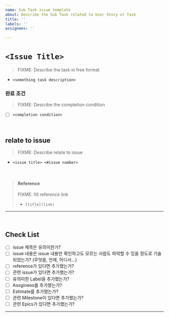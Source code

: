 ```yaml
---
name: Sub Task issue template
about: Describe the Sub Task related to User Story or Task
title: ''
labels: ''
assignees: ''

---
```


# `<Issue Title>`

> FIXME: Describe the task in free format
* `<something task description>`

### 완료 조건
> FIXME: Describe the completion condition
- [ ] `<completion condition>`

<br> 

## relate to issue
> FIXME: Describe relate to issue
* `<issue title> <#issue number>`

<br>

> #### Reference
> FIXME: fill reference link
> * `[title](link)`

---

<br>

## Check List
- [ ] issue 제목은 유의미한가?
- [ ] issue 내용은 issue 내용만 확인하고도 모르는 사람도 파악할 수 있을 정도로 기술되었는가? (무엇을, 언제, 어디서...)
- [ ] reference가 있다면 추가했는가?
- [ ] 관련 issue가 있다면 추가했는가?
- [ ] 유의미한 Label을 추가했는가?
- [ ] Assginees를 추가했는가?
- [ ] Estimate를 추가했는가?
- [ ] 관련 Milestone이 있다면 추가했는가?
- [ ] 관련 Epics가 있다면 추가했는가?

---

<br>
